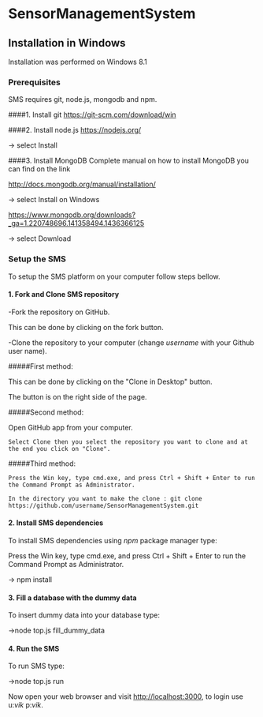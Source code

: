 SensorManagementSystem
======================


## Installation in Windows
Installation was performed on Windows 8.1   


### Prerequisites  

SMS requires git, node.js, mongodb and npm.


####1. Install git
https://git-scm.com/download/win


####2. Install node.js
https://nodejs.org/

-> select Install


####3. Install MongoDB
Complete manual on how to install MongoDB you can find on the link 
  
  http://docs.mongodb.org/manual/installation/ 
  
  -> select Install on Windows

https://www.mongodb.org/downloads?_ga=1.220748696.141358494.1436366125 

-> select Download


### Setup the SMS
To setup the SMS platform on your computer follow steps bellow.


#### 1. Fork and Clone SMS repository
  -Fork the  repository on GitHub. 
  
This can be done by clicking on the fork button.
  
  -Clone the repository to your computer (change _username_ with your Github user name).
  
#####First method:

  This can be done by clicking on the "Clone in Desktop" button. 
  
  The button is on the right side of the page.

#####Second method:
  
  Open GitHub app from your computer. 
  
    Select Clone then you select the repository you want to clone and at the end you click on "Clone".
  
#####Third method:
  
    Press the Win key, type cmd.exe, and press Ctrl + Shift + Enter to run the Command Prompt as Administrator.   
    
    In the directory you want to make the clone : git clone https://github.com/username/SensorManagementSystem.git
  
 


#### 2. Install SMS dependencies
To install SMS dependencies using _npm_ package manager type:

Press the Win key, type cmd.exe, and press Ctrl + Shift + Enter to run the Command Prompt as Administrator.
  
  -> npm install


#### 3. Fill a database with the dummy data
To insert dummy data into your database type:
   
   ->node top.js fill_dummy_data


#### 4. Run the SMS
 To run SMS type:
   
   ->node top.js run 

Now open your web browser and visit [http://localhost:3000](http://localhost:3000/), to login use u:_vik_  p:_vik_.
